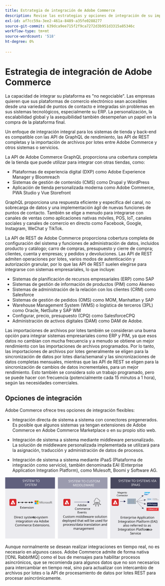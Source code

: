 ```yaml
---
title: Estrategia de integración de Adobe Commerce
description: Revise las estrategias y opciones de integración de su implementación de Adobe Commerce.
exl-id: af7cc59a-3ee2-461a-8489-a35fe0288277
source-git-commit: 639dca9ee715f2f9ca7272d3b951d3315a85346c
workflow-type: tm+mt
source-wordcount: '518'
ht-degree: 0%

---
```


# Estrategia de integración de Adobe Commerce

La capacidad de integrar su plataforma es &quot;no negociable&quot;. Las empresas quieren que sus plataformas de comercio electrónico sean accesibles desde una variedad de puntos de contacto e integradas sin problemas en sus sistemas tecnológicos, especialmente su ERP. La personalización, la escalabilidad global y la asequibilidad también desempeñan un papel en la compra de la plataforma final.

Un enfoque de integración integral para los sistemas de tienda y back-end es compatible con las API de GraphQL de rendimiento, las API de REST completas y la importación de archivos por lotes entre Adobe Commerce y otros sistemas o servicios.

La API de Adobe Commerce GraphQL proporciona una cobertura completa de la tienda que puede utilizar para integrar con otras tiendas, como:

- Plataformas de experiencia digital (DXP) como Adobe Experience Manager y Bloomreach
- Sistemas de gestión de contenido (CMS) como Drupal y WordPress
- Aplicación de tienda personalizada moderna como Adobe Commerce, PWA Studio y Vue Storefront

GraphQL proporciona una respuesta eficiente y específica del canal, no sobrecarga de datos y una implementación ágil de nuevas funciones de puntos de contacto. También se elige a menudo para integrarse con canales de ventas como aplicaciones nativas móviles, POS, IoT, canales sociales y canales de comercio en directo como Facebook, Google, Instagram, WeChat y TikTok.

La API de REST de Adobe Commerce proporciona cobertura completa de configuración del sistema y funciones de administración de datos, incluidos producto y catálogo; carro de compras, presupuesto y cierre de compra; clientes, cuenta y empresas; y pedidos y devoluciones. Las API de REST admiten operaciones por lotes, varios modos de autenticación y autorización granular, por lo que las API de REST suelen elegirse para integrarse con sistemas empresariales, lo que incluye:

- Sistemas de planificación de recursos empresariales (ERP) como SAP
- Sistemas de gestión de información de productos (PIM) como Akeneo
- Sistemas de administración de la relación con los clientes (CRM) como Salesforce
- Sistemas de gestión de pedidos (OMS) como MOM, Manhattan y SAP
- Warehouse Management System (WMS) o logística de terceros (3PL) como Oracle, NetSuite y SAP WM
- Configurar, precio, presupuesto (CPQ) como SalesforceCPQ
- Administración de activos digitales (DAM) como DAM de Adobe.

Las importaciones de archivos por lotes también se consideran una buena opción para integrar sistemas empresariales como ERP y PIM, ya que esos datos no cambian con mucha frecuencia y a menudo se obtiene un mejor rendimiento con las importaciones de archivos programados. Por lo tanto, las importaciones de archivos por lotes generalmente se eligen para la sincronización de datos por lotes diaria/semanal y las sincronizaciones de datos completas mensuales, mientras que las API de REST se eligen para la sincronización de cambios de datos incrementales, para un mejor rendimiento. Esto también se considera solo un trabajo programado, pero se puede hacer con frecuencia (potencialmente cada 15 minutos a 1 hora), según las necesidades comerciales.

## Opciones de integración

Adobe Commerce ofrece tres opciones de integración flexibles:

- Integración directa de sistema a sistema con conectores pregenerados. Es posible que algunos sistemas ya tengan extensiones de Adobe Commerce en Adobe Commerce Marketplace o en su propio sitio web.

- Integración de sistema a sistema mediante middleware personalizado. La solución de middleware personalizada implementada se utilizará para la asignación, traducción y administración de datos de procesos.

- Integración de sistema a sistema mediante iPaaS (Plataforma de integración como servicio), también denominada EAI (Enterprise Application Integration Platform), como Mulesoft, Boomi y Software AG.

![Opciones de integración de Adobe Commerce](../../assets/playbooks/integration-options.svg)

Aunque normalmente se desean realizar integraciones en tiempo real, no es necesario en algunos casos. Adobe Commerce admite de forma nativa [!DNL RabbitMQ] como el bus de mensajes para habilitar procesos asincrónicos, que se recomienda para algunos datos que no son necesarios para intercambiar en tiempo real, sino para actualizar con intercambio de archivos por lotes o la API de procesamiento de datos por lotes REST para procesar asincrónicamente.
